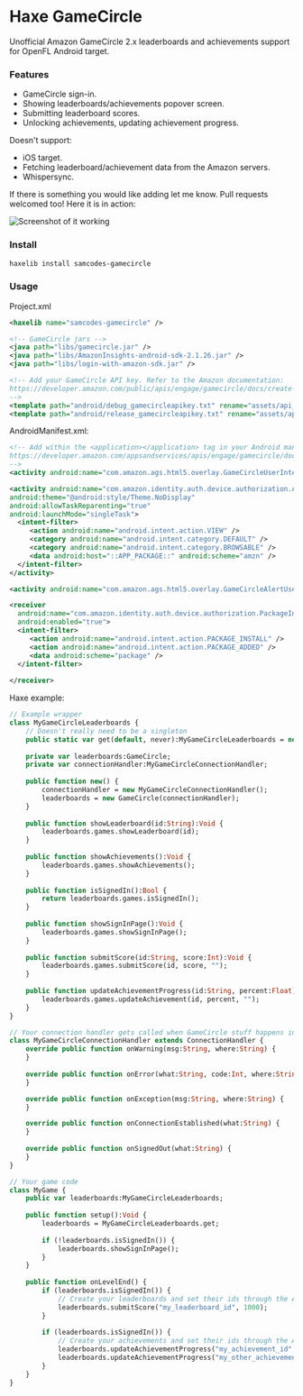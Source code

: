 Haxe GameCircle
==============
Unofficial Amazon GameCircle 2.x leaderboards and achievements support for OpenFL Android target.

### Features ###
* GameCircle sign-in.
* Showing leaderboards/achievements popover screen.
* Submitting leaderboard scores.
* Unlocking achievements, updating achievement progress.

Doesn't support:
* iOS target.
* Fetching leaderboard/achievement data from the Amazon servers.
* Whispersync.

If there is something you would like adding let me know. Pull requests welcomed too! Here it is in action:

![Screenshot of it working](https://github.com/Tw1ddle/samcodes-gamecircle/blob/master/screenshots/screen1.png?raw=true "Screenshot")

### Install ###

```bash
haxelib install samcodes-gamecircle
```

### Usage ###

Project.xml

```xml
<haxelib name="samcodes-gamecircle" />

<!-- GameCircle jars -->
<java path="libs/gamecircle.jar" />
<java path="libs/AmazonInsights-android-sdk-2.1.26.jar" />
<java path="libs/login-with-amazon-sdk.jar" />

<!-- Add your GameCircle API key. Refer to the Amazon documentation:
https://developer.amazon.com/public/apis/engage/gamecircle/docs/create-a-gamecircle-configuration#Generate API Keys
-->
<template path="android/debug_gamecircleapikey.txt" rename="assets/api_key.txt" if="debug" />
<template path="android/release_gamecircleapikey.txt" rename="assets/api_key.txt" unless="debug" />
```

AndroidManifest.xml:

```xml
<!-- Add within the <application></application> tag in your Android manifest. Refer to the Amazon documentation:
https://developer.amazon.com/appsandservices/apis/engage/gamecircle/docs/initialize-android#Step 3. Update your AndroidManifest.xml File 
-->
<activity android:name="com.amazon.ags.html5.overlay.GameCircleUserInterface" android:theme="@style/GCOverlay"></activity>

<activity android:name="com.amazon.identity.auth.device.authorization.AuthorizationActivity" 
android:theme="@android:style/Theme.NoDisplay"
android:allowTaskReparenting="true"
android:launchMode="singleTask">
  <intent-filter>
	 <action android:name="android.intent.action.VIEW" />
	 <category android:name="android.intent.category.DEFAULT" />
	 <category android:name="android.intent.category.BROWSABLE" />
	 <data android:host="::APP_PACKAGE::" android:scheme="amzn" />
  </intent-filter>
</activity>

<activity android:name="com.amazon.ags.html5.overlay.GameCircleAlertUserInterface" android:theme="@style/GCAlert"></activity>

<receiver
  android:name="com.amazon.identity.auth.device.authorization.PackageIntentReceiver"
  android:enabled="true">
  <intent-filter>
	 <action android:name="android.intent.action.PACKAGE_INSTALL" />
	 <action android:name="android.intent.action.PACKAGE_ADDED" />
	 <data android:scheme="package" />
  </intent-filter>
  
</receiver>
```

Haxe example:

```haxe
// Example wrapper
class MyGameCircleLeaderboards {
	// Doesn't really need to be a singleton
	public static var get(default, never):MyGameCircleLeaderboards = new MyGameCircleLeaderboards();
	
	private var leaderboards:GameCircle;
	private var connectionHandler:MyGameCircleConnectionHandler;
	
	public function new() {
		connectionHandler = new MyGameCircleConnectionHandler();
		leaderboards = new GameCircle(connectionHandler);
	}
	
	public function showLeaderboard(id:String):Void {
		leaderboards.games.showLeaderboard(id);
	}
	
	public function showAchievements():Void {
		leaderboards.games.showAchievements();
	}
	
	public function isSignedIn():Bool {
		return leaderboards.games.isSignedIn();
	}
	
	public function showSignInPage():Void {
		leaderboards.games.showSignInPage();
	}
	
	public function submitScore(id:String, score:Int):Void {
		leaderboards.games.submitScore(id, score, "");
	}
	
	public function updateAchievementProgress(id:String, percent:Float):Void {
		leaderboards.games.updateAchievement(id, percent, "");
	}
}

// Your connection handler gets called when GameCircle stuff happens in Java
class MyGameCircleConnectionHandler extends ConnectionHandler {
	override public function onWarning(msg:String, where:String) {
	}
	
	override public function onError(what:String, code:Int, where:String) {
	}

	override public function onException(msg:String, where:String) {
	}

	override public function onConnectionEstablished(what:String) {
	}
	
	override public function onSignedOut(what:String) {
	}
}

// Your game code
class MyGame {
	public var leaderboards:MyGameCircleLeaderboards;
	
	public function setup():Void {
		leaderboards = MyGameCircleLeaderboards.get;
		
		if (!leaderboards.isSignedIn()) {
			leaderboards.showSignInPage();
		}
	}
	
	public function onLevelEnd() {
  		if (leaderboards.isSignedIn()) {
  			// Create your leaderboards and set their ids through the Amazon developer console
  			leaderboards.submitScore("my_leaderboard_id", 1000);
  		}
		
		if (leaderboards.isSignedIn()) {
			// Create your achievements and set their ids through the Amazon developer console
			leaderboards.updateAchievementProgress("my_achievement_id", 50); // 50% complete
			leaderboards.updateAchievementProgress("my_other_achievement_id", 100); // Unlocks automatically at 100%
		}
	}
}
```
